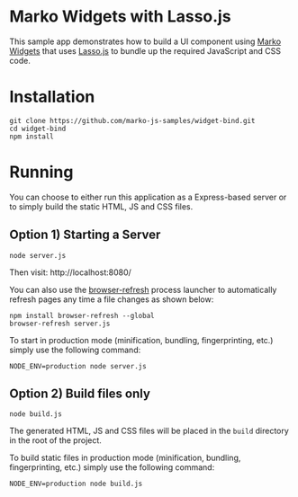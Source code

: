 Marko Widgets with Lasso.js
===========================

This sample app demonstrates how to build a UI component using [Marko Widgets](https://github.com/marko-js/marko-widgets) that uses [Lasso.js](https://github.com/lasso-js/lasso) to bundle up the required JavaScript and CSS code.

# Installation

```
git clone https://github.com/marko-js-samples/widget-bind.git
cd widget-bind
npm install
```

# Running

You can choose to either run this application as a Express-based server or to simply build the static HTML, JS and CSS files.

## Option 1) Starting a Server

```
node server.js
```

Then visit: http://localhost:8080/

You can also use the [browser-refresh](https://github.com/patrick-steele-idem/browser-refresh) process launcher to automatically refresh pages any time a file changes as shown below:

```
npm install browser-refresh --global
browser-refresh server.js
```

To start in production mode (minification, bundling, fingerprinting, etc.) simply use the following command:

```
NODE_ENV=production node server.js
```

## Option 2) Build files only

```
node build.js
```

The generated HTML, JS and CSS files will be placed in the `build` directory in the root of the project.

To build static files in production mode (minification, bundling, fingerprinting, etc.) simply use the following command:

```
NODE_ENV=production node build.js
```